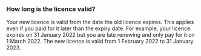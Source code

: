 ###  How long is the licence valid?

Your new licence is valid from the date the old licence expires. This applies
even if you paid for it later than the expiry date. For example, your licence
expires on 31 January 2022 but you are late renewing and only pay for it on 1
March 2022. The new licence is valid from 1 February 2022 to 31 January 2023.
